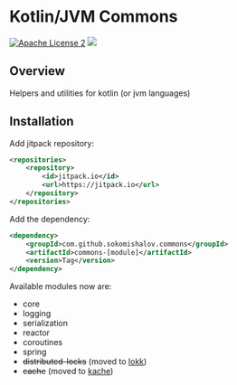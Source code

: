 # Kotlin/JVM Commons

[![Apache License 2](https://img.shields.io/badge/license-ASF2-purple.svg)](https://choosealicense.com/licenses/apache-2.0/)
[![](https://jitpack.io/v/sokomishalov/commons.svg)](https://jitpack.io/#sokomishalov/commons)

## Overview
Helpers and utilities for kotlin (or jvm languages)

## Installation 
Add jitpack repository:
```xml
<repositories>
	<repository>
        <id>jitpack.io</id>
        <url>https://jitpack.io</url>
    </repository>
</repositories>
```
Add the dependency:
```xml
<dependency>
    <groupId>com.github.sokomishalov.commons</groupId>
    <artifactId>commons-[module]</artifactId>
    <version>Tag</version>
</dependency>
```

Available modules now are:
- core
- logging
- serialization
- reactor
- coroutines
- spring
- ~~distributed-locks~~ (moved to [lokk](https://github.com/SokoMishaLov/lokk))
- ~~cache~~ (moved to [kache](https://github.com/SokoMishaLov/kache)) 
